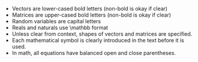 - Vectors are lower-cased bold letters (non-bold is okay if clear)
- Matrices are upper-cased bold letters (non-bold is okay if clear)
- Random variables are capital letters
- Reals and naturals use \mathbb format
- Unless clear from context, shapes of vectors and matrices are specified.
- Each mathematical symbol is clearly introduced in the text before it is used.
- In math, all equations have balanced open and close parentheses.
